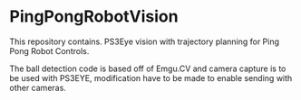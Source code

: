 # PingPongRobotVision

This repository contains.
PS3Eye vision with trajectory planning for Ping Pong Robot Controls.


The ball detection code is based off of Emgu.CV and camera capture is to be used with PS3EYE, modification have to be made to enable sending with other cameras.

